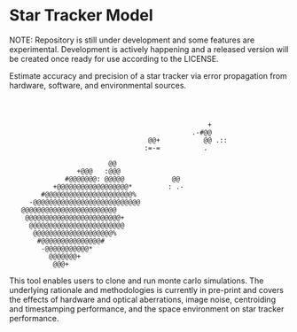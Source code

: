# Star Tracker Model
NOTE: Repository is still under development and some features are experimental. Development is actively happening and a released version will be created once ready for use according to the LICENSE.

Estimate accuracy and precision of a star tracker via error propagation from hardware, software, and environmental sources.
```



                                                  +
                                              .-#@@
                                   @@+           @@ .::
                                  :=-=           .

                         @@
                 +@@@   :@@@
              #@@@@@@@: @@@@@            @@
           +@@@@@@@@@@@@@@@@@@*         : .-
        #@@@@@@@@@@@@@@@@@@@@@@%
     -@@@@@@@@@@@@@@@@@@@@@@@@@@@
   @@@@@@@@@@@@@@@@@@@@@@@@
    @@@@@@@@@@@@@@@@@@@@@@@@+
     @@@@@@@@@@@@@@@@@@@@@@@@
      @@@@@@@@@@@@@@@@@@@@%
       #@@@@@@@@@@@@@@@#
        -@@@@@@@@@@@*
          @@@@@@@+
           @@@+
```

This tool enables users to clone and run monte carlo simulations. The underlying rationale and methodologies is currently in pre-print and covers the effects of hardware and optical aberrations, image noise, centroiding and timestamping performance, and the space environment on star tracker performance. 
